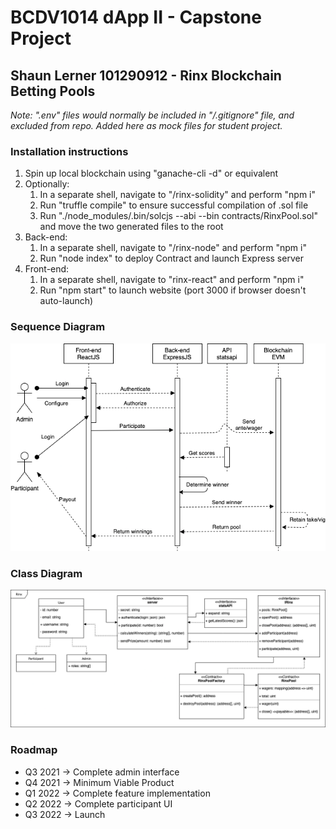# BCDV1014 dApp II - Capstone Project
## Shaun Lerner 101290912 - Rinx Blockchain Betting Pools

<em>Note: ".env" files would normally be included in "/.gitignore" file, and excluded from repo. Added here as mock files for student project.</em>

### Installation instructions
1. Spin up local blockchain using "ganache-cli -d" or equivalent
1. Optionally:
   1. In a separate shell, navigate to "/rinx-solidity" and perform "npm i"
   1. Run "truffle compile" to ensure successful compilation of .sol file
   1. Run "./node_modules/.bin/solcjs --abi --bin contracts/RinxPool.sol" and move the two generated files to the root
1. Back-end:
   1. In a separate shell, navigate to "/rinx-node" and perform "npm i"
   1. Run "node index" to deploy Contract and launch Express server
1. Front-end:
   1. In a separate shell, navigate to "rinx-react" and perform "npm i"
   1. Run "npm start" to launch website (port 3000 if browser doesn't auto-launch)

### Sequence Diagram
![sequence diagram](https://github.com/undermethod/BCDV1014-capstone/blob/main/documents/sequence-diagram.png?raw=true)

### Class Diagram
![class diagram](https://github.com/undermethod/BCDV1014-capstone/blob/main/documents/class-diagram.png?raw=true)

### Roadmap
- Q3 2021 -> Complete admin interface
- Q4 2021 -> Minimum Viable Product
- Q1 2022 -> Complete feature implementation
- Q2 2022 -> Complete participant UI
- Q3 2022 -> Launch
